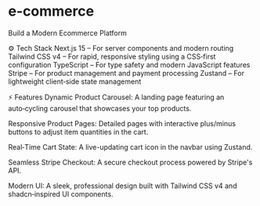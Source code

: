 # e-commerce


Build a Modern Ecommerce Platform

⚙️ Tech Stack
Next.js 15 – For server components and modern routing
Tailwind CSS v4 – For rapid, responsive styling using a CSS‑first configuration
TypeScript – For type safety and modern JavaScript features
Stripe – For product management and payment processing
Zustand – For lightweight client‑side state management

⚡️ Features
Dynamic Product Carousel:
A landing page featuring an auto‑cycling carousel that showcases your top products.

Responsive Product Pages:
Detailed pages with interactive plus/minus buttons to adjust item quantities in the cart.

Real‑Time Cart State:
A live-updating cart icon in the navbar using Zustand.

Seamless Stripe Checkout:
A secure checkout process powered by Stripe's API.

Modern UI:
A sleek, professional design built with Tailwind CSS v4 and shadcn‑inspired UI components.